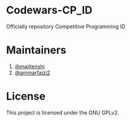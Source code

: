 # Codewars-CP_ID
Officially repository Competitive Programming ID

# Maintainers
1. <a href="https://github.com/majitenshi">@majitenshi</a>
2. <a href="https://github.com/ammarfaizi2">@ammarfaizi2</a>

# License
This project is licensed under the GNU GPLv2.
